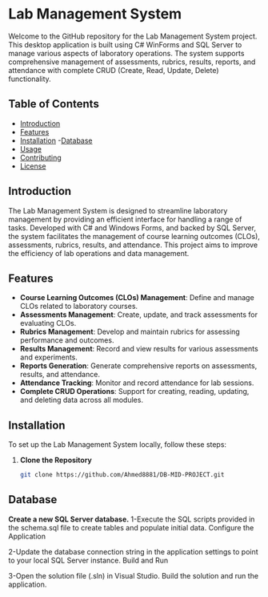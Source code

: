 # Lab Management System

Welcome to the GitHub repository for the Lab Management System project. This desktop application is built using C# WinForms and SQL Server to manage various aspects of laboratory operations. The system supports comprehensive management of assessments, rubrics, results, reports, and attendance with complete CRUD (Create, Read, Update, Delete) functionality.

## Table of Contents

- [Introduction](#introduction)
- [Features](#features)
- [Installation](#installation)
-[Database](#Database)
- [Usage](#usage)
- [Contributing](#contributing)
- [License](#license)

## Introduction

The Lab Management System is designed to streamline laboratory management by providing an efficient interface for handling a range of tasks. Developed with C# and Windows Forms, and backed by SQL Server, the system facilitates the management of course learning outcomes (CLOs), assessments, rubrics, results, and attendance. This project aims to improve the efficiency of lab operations and data management.

## Features

- **Course Learning Outcomes (CLOs) Management**: Define and manage CLOs related to laboratory courses.
- **Assessments Management**: Create, update, and track assessments for evaluating CLOs.
- **Rubrics Management**: Develop and maintain rubrics for assessing performance and outcomes.
- **Results Management**: Record and view results for various assessments and experiments.
- **Reports Generation**: Generate comprehensive reports on assessments, results, and attendance.
- **Attendance Tracking**: Monitor and record attendance for lab sessions.
- **Complete CRUD Operations**: Support for creating, reading, updating, and deleting data across all modules.

## Installation

To set up the Lab Management System locally, follow these steps:

1. **Clone the Repository**

   ```bash
   git clone https://github.com/Ahmed8881/DB-MID-PROJECT.git

## Database

**Create a new SQL Server database.**
1-Execute the SQL scripts provided in the schema.sql file to create tables and populate initial data.
Configure the Application

2-Update the database connection string in the application settings to point to your local SQL Server instance.
Build and Run

3-Open the solution file (.sln) in Visual Studio.
Build the solution and run the application.
